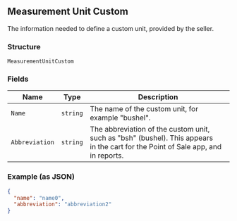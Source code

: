 ## Measurement Unit Custom

The information needed to define a custom unit, provided by the seller.

### Structure

`MeasurementUnitCustom`

### Fields

| Name | Type | Description |
|  --- | --- | --- |
| `Name` | `string` | The name of the custom unit, for example "bushel". |
| `Abbreviation` | `string` | The abbreviation of the custom unit, such as "bsh" (bushel). This appears<br>in the cart for the Point of Sale app, and in reports. |

### Example (as JSON)

```json
{
  "name": "name0",
  "abbreviation": "abbreviation2"
}
```

